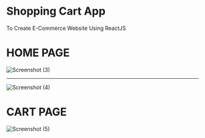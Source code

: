 # Shopping Cart App
 To Create E-Commerce Website Using ReactJS

 # HOME PAGE

 ![Screenshot (3)](https://github.com/guptachirag851/Shopping-Cart-App/assets/65108167/1bfb7fe2-1a7e-4cd0-8c31-5ca023b83f25)

 <hr>

 ![Screenshot (4)](https://github.com/guptachirag851/Shopping-Cart-App/assets/65108167/91f78f26-21a1-4a5d-bf80-5ec4e7814423)

 # CART PAGE

 ![Screenshot (5)](https://github.com/guptachirag851/Shopping-Cart-App/assets/65108167/360ef1e2-5e0a-45b3-9357-98f77b3d8fb1)



